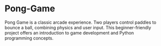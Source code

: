 # Pong-Game
Pong Game is a classic arcade experience. Two players control paddles to bounce a ball, combining physics and user input. This beginner-friendly project offers an introduction to game development and Python programming concepts.
